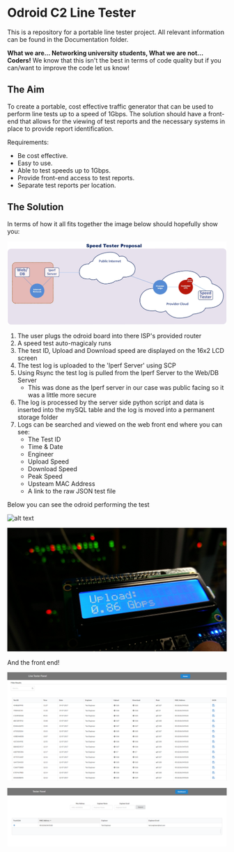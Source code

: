 # Odroid C2 Line Tester 
This is a repository for a portable line tester project. All relevant information can be found in the Documentation folder.

**What we are... Networking university students, What we are not... Coders!** We know that this isn't the best in terms of code quality but if you can/want to improve the code let us know!

## The Aim

To create a portable, cost effective traffic generator that can be used to perform line tests up to a
speed of 1Gbps. The solution should have a front-end that allows for the viewing of test reports and
the necessary systems in place to provide report identification.

Requirements:
  * Be cost effective.
  * Easy to use.
  * Able to test speeds up to 1Gbps.
  * Provide front-end access to test reports.
  * Separate test reports per location.
  
  ## The Solution
  
  In terms of how it all fits together the image below should hopefully show you:
  
  ![alt text](https://github.com/GuillermoElectrico/hyperspeed-tester/blob/master/Documentation/Pictures/Proposal.jpg "Proposal")

1. The user plugs the odroid board into there ISP's provided router
2. A speed test auto-magicaly runs
3. The test ID, Upload and Download speed are displayed on the 16x2 LCD screen
4. The test log is uploaded to the 'Iperf Server' using SCP
5. Using Rsync the test log is pulled from the Iperf Server to the Web/DB Server 
   * This was done as the Iperf server in our case was public facing so it was a little more secure
6. The log is processed by the server side python script and data is inserted into the mySQL table and the log is moved into a permanent storage folder
7. Logs can be searched and viewed on the web front end where you can see:
   * The Test ID
   * Time & Date
   * Engineer
   * Upload Speed
   * Download Speed
   * Peak Speed
   * Upsteam MAC Address
   * A link to the raw JSON test file

Below you can see the odroid performing the test 

  ![alt text](https://github.com/GuillermoElectrico/hyperspeed-tester/blob/master/Documentation/Pictures/Tester.gif "")

  ![alt text](https://github.com/GuillermoElectrico/hyperspeed-tester/blob/master/Documentation/Pictures/Screen_Output%20.jpg "")
  
And the front end!

  ![alt text](https://github.com/GuillermoElectrico/hyperspeed-tester/blob/master/Documentation/Pictures/lintester_php.PNG "")
  
  ![alt text](https://github.com/GuillermoElectrico/hyperspeed-tester/blob/master/Documentation/Pictures/lintester_admin_php.PNG "")
